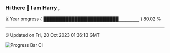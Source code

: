 ### Hi there 👋 I am Harry , 

⏳ Year progress { ████████████████████████▁▁▁▁▁▁ } 80.02 %

---

⏰ Updated on Fri, 20 Oct 2023 01:36:13 GMT

![Progress Bar CI](https://github.com/duykhang68/duykhang68/workflows/Progress%20Bar%20CI/badge.svg)
